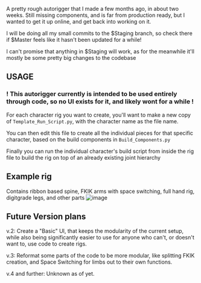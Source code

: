 A pretty rough autorigger that I made a few months ago, in about two weeks.
Still missing components, and is far from production ready, but I wanted to get it up online, and get back into working on it.

I will be doing all my small commits to the $Staging branch, so check there if $Master feels like it hasn't been updated for a while!

I can't promise that anything in $Staging will work, as for the meanwhile it'll mostly be some pretty big changes to the codebase


## USAGE
### ! This autorigger currently is intended to be used entirely through code, so no UI exists for it, and likely wont for a while !

For each character rig you want to create, you'll want to make a new copy of `Template_Run_Script.py`, with the character name as the file name.

You can then edit this file to create all the individual pieces for that specific character, based on the build components in `Build_Components.py`

Finally you can run the individual character's build script from inside the rig file to build the rig on top of an already existing joint hierarchy

## Example rig

Contains ribbon based spine, FKIK arms with space switching, full hand rig, digitgrade legs, and other parts
![image](https://user-images.githubusercontent.com/37246948/135916298-46022efe-c81f-4022-a0cb-d90006d67175.png)


## Future Version plans
v.2: Create a "Basic" UI, that keeps the modularity of the current setup, while also being significantly easier to use for anyone who can't, or doesn't want to, use code to create rigs.

v.3: Reformat some parts of the code to be more modular, like splitting FKIK creation, and Space Switching for limbs out to their own functions.

v.4 and further: Unknown as of yet.